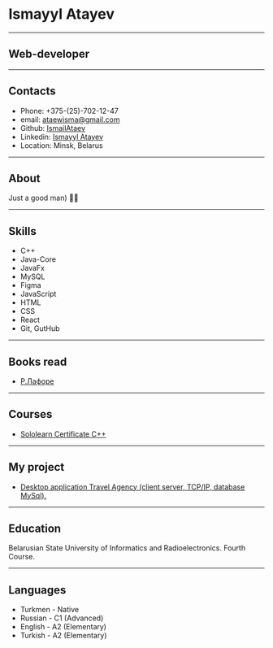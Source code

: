 # Ismayyl Atayev

***
## Web-developer

***
## Contacts
* Phone: +375-(25)-702-12-47
* email: ataewisma@gmail.com
* Github: [IsmailAtaev](https://github.com/IsmailAtaev)
* Linkedin: [Ismayyl Atayev](https://www.linkedin.com/in/-atayev-834259228/)
* Location: Minsk, Belarus

***
## About
Just a good man) 🦾🙂

***
## Skills
* C++
* Java-Core
* JavaFx
* MySQL
* Figma
* JavaScript 
* HTML 
* CSS 
* React 
* Git, GutHub

***
## Books read
* [Р.Лафоре](https://www.dropbox.com/s/4b2tph1dgmauqih/Lafore_R_-_Obektno-orientirovannoe_programmir.pdf?dl=0)

***
## Courses
* [Sololearn Certificate C++](https://1drv.ms/b/s!Ardk-_3JemPtfmpTqvlJLf2TS0U)

***
## My project

* [Desktop application Travel Agency (client server, TCP/IP, database MySql).](https://github.com/IsmailAtaev/Coursework-Sem-5.git)

***
## Education
Belarusian State University of Informatics and Radioelectronics.
Fourth Course.

***
## Languages
* Turkmen - Native
* Russian - C1 (Advanced)
* English - A2 (Elementary)
* Turkish - A2 (Elementary)
